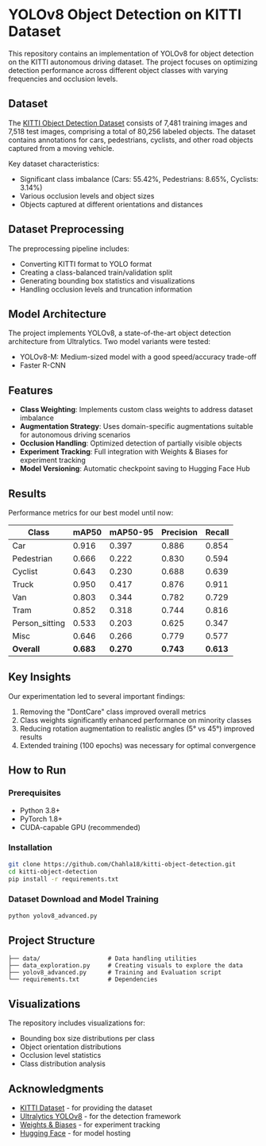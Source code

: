 # YOLOv8 Object Detection on KITTI Dataset

This repository contains an implementation of YOLOv8 for object detection on the KITTI autonomous driving dataset. The project focuses on optimizing detection performance across different object classes with varying frequencies and occlusion levels.

## Dataset

The [KITTI Object Detection Dataset](http://www.cvlibs.net/datasets/kitti/eval_object.php) consists of 7,481 training images and 7,518 test images, comprising a total of 80,256 labeled objects. The dataset contains annotations for cars, pedestrians, cyclists, and other road objects captured from a moving vehicle.

Key dataset characteristics:
- Significant class imbalance (Cars: 55.42%, Pedestrians: 8.65%, Cyclists: 3.14%)
- Various occlusion levels and object sizes
- Objects captured at different orientations and distances

## Dataset Preprocessing

The preprocessing pipeline includes:
- Converting KITTI format to YOLO format
- Creating a class-balanced train/validation split
- Generating bounding box statistics and visualizations
- Handling occlusion levels and truncation information

## Model Architecture

The project implements YOLOv8, a state-of-the-art object detection architecture from Ultralytics. Two model variants were tested:
- YOLOv8-M: Medium-sized model with a good speed/accuracy trade-off
- Faster R-CNN

## Features

- **Class Weighting**: Implements custom class weights to address dataset imbalance
- **Augmentation Strategy**: Uses domain-specific augmentations suitable for autonomous driving scenarios
- **Occlusion Handling**: Optimized detection of partially visible objects
- **Experiment Tracking**: Full integration with Weights & Biases for experiment tracking
- **Model Versioning**: Automatic checkpoint saving to Hugging Face Hub

## Results

Performance metrics for our best model until now:

| Class          | mAP50 | mAP50-95 | Precision | Recall |
|----------------|-------|----------|-----------|--------|
| Car            | 0.916 | 0.397    | 0.886     | 0.854  |
| Pedestrian     | 0.666 | 0.222    | 0.830     | 0.594  |
| Cyclist        | 0.643 | 0.230    | 0.688     | 0.639  |
| Truck          | 0.950 | 0.417    | 0.876     | 0.911  |
| Van            | 0.803 | 0.344    | 0.782     | 0.729  |
| Tram           | 0.852 | 0.318    | 0.744     | 0.816  |
| Person_sitting | 0.533 | 0.203    | 0.625     | 0.347  |
| Misc           | 0.646 | 0.266    | 0.779     | 0.577  |
| **Overall**    | **0.683** | **0.270** | **0.743** | **0.613** |

## Key Insights

Our experimentation led to several important findings:
1. Removing the "DontCare" class improved overall metrics
2. Class weights significantly enhanced performance on minority classes
3. Reducing rotation augmentation to realistic angles (5° vs 45°) improved results
4. Extended training (100 epochs) was necessary for optimal convergence

## How to Run

### Prerequisites
- Python 3.8+
- PyTorch 1.8+
- CUDA-capable GPU (recommended)

### Installation
```bash
git clone https://github.com/Chahla18/kitti-object-detection.git
cd kitti-object-detection
pip install -r requirements.txt
```

### Dataset Download and Model Training
```bash
python yolov8_advanced.py
```

## Project Structure
```
├── data/                   # Data handling utilities
├── data_exploration.py     # Creating visuals to explore the data
├── yolov8_advanced.py      # Training and Evaluation script
└── requirements.txt        # Dependencies
```

## Visualizations

The repository includes visualizations for:
- Bounding box size distributions per class
- Object orientation distributions
- Occlusion level statistics
- Class distribution analysis

## Acknowledgments

- [KITTI Dataset](http://www.cvlibs.net/datasets/kitti/) - for providing the dataset
- [Ultralytics YOLOv8](https://github.com/ultralytics/ultralytics) - for the detection framework
- [Weights & Biases](https://wandb.ai/) - for experiment tracking
- [Hugging Face](https://huggingface.co/) - for model hosting